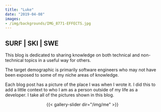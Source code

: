 ```yaml
---
title: "Luke"
date: "2019-04-08"
images:
- /img/backgrounds/IMG_8771-EFFECTS.jpg
---
```

## SURF | SKI | SWE

This blog is dedicated to sharing knowledge on both technical and non-technical
topics in a useful way for others.

The target demographic is primarily software engineers who may not have been
exposed to some of my niche areas of knowledge.

Each blog post has a picture of the place I was when I wrote it.  I did this to
add a little context to who I am as a person outside of my life as a developer.
I take all of the pictures shown in this blog.
<center>{{< gallery-slider dir="/img/me" >}}</center>
